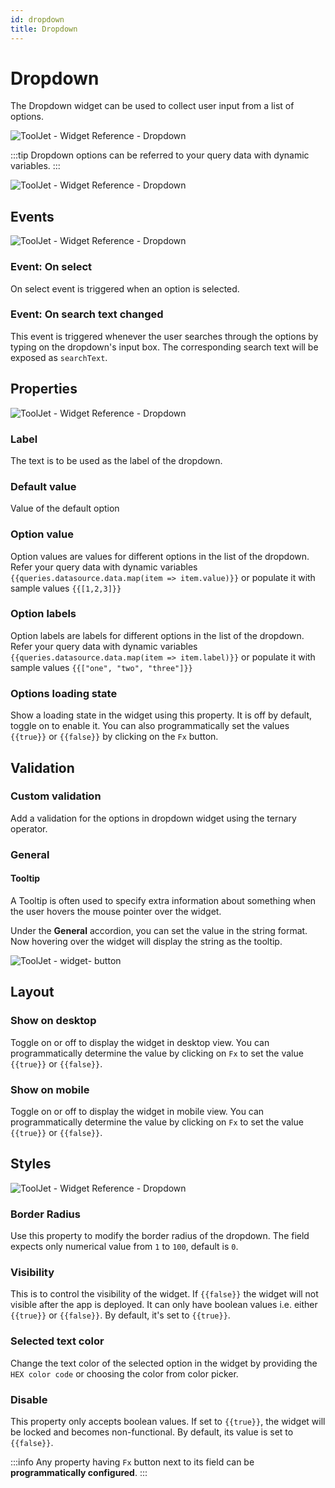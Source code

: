 ```yaml
---
id: dropdown
title: Dropdown
---
```

# Dropdown

The Dropdown widget can be used to collect user input from a list of options.

<div style={{textAlign: 'center'}}>

![ToolJet - Widget Reference - Dropdown](/img/widgets/dropdown/drop.png)

</div>

:::tip
Dropdown options can be referred to your query data with dynamic variables.
:::

<div style={{textAlign: 'center'}}>

![ToolJet - Widget Reference - Dropdown](/img/widgets/dropdown/dropdown-dynamicvalues.gif)

</div>

## Events

<div style={{textAlign: 'center'}}>

![ToolJet - Widget Reference - Dropdown](/img/widgets/dropdown/events.png)

</div>

### Event: On select

On select event is triggered when an option is selected.

### Event: On search text changed

This event is triggered whenever the user searches through the options by typing on
the dropdown's input box. The corresponding search text will be exposed as `searchText`.

## Properties

<div style={{textAlign: 'center'}}>

![ToolJet - Widget Reference - Dropdown](/img/widgets/dropdown/props.png)

</div>

### Label

The text is to be used as the label of the dropdown.

### Default value

Value of the default option

### Option value

 Option values are values for different options in the list of the dropdown. Refer your query data with dynamic variables `{{queries.datasource.data.map(item => item.value)}}` or populate it with sample values `{{[1,2,3]}}`

 ### Option labels

Option labels are labels for different options in the list of the dropdown. Refer your query data with dynamic variables `{{queries.datasource.data.map(item => item.label)}}` or populate it with sample values `{{["one", "two", "three"]}}`

### Options loading state

Show a loading state in the widget using this property. It is off by default, toggle on to enable it. You can also programmatically set the values `{{true}}` or `{{false}}` by clicking on the `Fx` button.

## Validation

### Custom validation

Add a validation for the options in dropdown widget using the ternary operator.

### General
#### Tooltip

A Tooltip is often used to specify extra information about something when the user hovers the 
mouse pointer over the widget.

Under the <b>General</b> accordion, you can set the value in the string format. 
Now hovering over the widget will display the string as the tooltip.

<div style={{textAlign: 'center'}}>

![ToolJet - widget- button](/img/tooltip.png)

</div>

## Layout

### Show on desktop

Toggle on or off to display the widget in desktop view. You can programmatically determine the value by clicking on `Fx` to set the value `{{true}}` or `{{false}}`.
### Show on mobile

Toggle on or off to display the widget in mobile view. You can programmatically determine the value by clicking on `Fx` to set the value `{{true}}` or `{{false}}`.

## Styles

<div style={{textAlign: 'center'}}>

![ToolJet - Widget Reference - Dropdown](/img/widgets/dropdown/styles.png)

</div>

### Border Radius

Use this property to modify the border radius of the dropdown. The field expects only numerical value from `1` to `100`, default is `0`.

### Visibility

This is to control the visibility of the widget. If `{{false}}` the widget will not visible after the app is deployed. It can only have boolean values i.e. either `{{true}}` or `{{false}}`. By default, it's set to `{{true}}`.

### Selected text color

Change the text color of the selected option in the widget by providing the `HEX color code` or choosing the color from color picker.

### Disable

This property only accepts boolean values. If set to `{{true}}`, the widget will be locked and becomes non-functional. By default, its value is set to `{{false}}`.

:::info
Any property having `Fx` button next to its field can be **programmatically configured**.
:::
